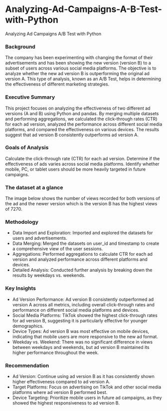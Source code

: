 # Analyzing-Ad-Campaigns-A-B-Test-with-Python
Analyzing Ad Campaigns A/B Test with Python

### Background
The company has been experimenting with changing the format of their advertisements and has been showing the new version (version B) to a subset of users across various social media platforms. The objective is to analyze whether the new ad version B is outperforming the original ad version A. This type of analysis, known as an A/B Test, helps in determining the effectiveness of different marketing strategies.

### Executive Summary
This project focuses on analyzing the effectiveness of two different ad versions (A and B) using Python and pandas. By merging multiple datasets and performing aggregations, we calculated the click-through rates (CTR) for each ad version, analyzed the performance across different social media platforms, and compared the effectiveness on various devices. The results suggest that ad version B consistently outperforms ad version A.

### Goals of Analysis
Calculate the click-through rate (CTR) for each ad version.
Determine if the effectiveness of ads varies across social media platforms.
Identify whether mobile, PC, or tablet users should be more heavily targeted in future campaigns.

### The dataset at a glance 
The image below shows the number of views recorded for both versions of the ad and the newer version which is the version B has the highest views of 7270.



### Methodology
- Data Import and Exploration: Imported and explored the datasets for users and advertisements.
- Data Merging: Merged the datasets on user_id and timestamp to create a comprehensive view of the user sessions.
- Aggregations: Performed aggregations to calculate CTR for each ad version and analyzed performance across different platforms and devices.
- Detailed Analysis: Conducted further analysis by breaking down the results by weekdays vs. weekends.

### Key Insights
- Ad Version Performance: Ad version B consistently outperformed ad version A across all metrics, including overall click-through rates and performance on different social media platforms and devices.
- Social Media Platforms: TikTok showed the highest click-through rates for ad version B, suggesting it is particularly effective for younger demographics.
- Device Types: Ad version B was most effective on mobile devices, indicating that mobile users are more responsive to the new ad format.
- Weekday vs. Weekend: There was no significant difference in views between weekdays and weekends, but ad version B maintained its higher performance throughout the week.

### Recommendation
- Ad Version: Continue using ad version B as it has consistently shown higher effectiveness compared to ad version A.
- Target Platforms: Focus on advertising on TikTok and other social media platforms where ad version B performed best.
- Device Targeting: Prioritize mobile users in future ad campaigns, as they showed the highest responsiveness to ad version B.
